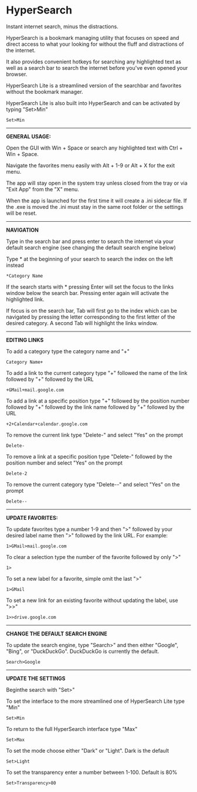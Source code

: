 # HyperSearch
Instant internet search, minus the distractions.

HyperSearch is a bookmark managing utility that focuses on speed and direct access to what your looking for without the fluff and distractions of the internet.

It also provides convenient hotkeys for searching any highlighted text as well as a search bar to search the internet before you've even opened your browser.

HyperSearch Lite is a streamlined version of the searchbar and favorites without the bookmark manager.

HyperSearch Lite is also built into HyperSearch and can be activated by typing "Set>Min"

    Set>Min

---

**GENERAL USAGE:**

Open the GUI with Win + Space or search any highlighted text with Ctrl + Win + Space.

Navigate the favorites menu easily with Alt + 1-9 or Alt + X for the exit menu.

The app will stay open in the system tray unless closed from the tray or via "Exit App" from the "X" menu.

When the app is launched for the first time it will create a .ini sidecar file. If the .exe is moved the .ini must stay in the same root folder or the settings will be reset.

---

**NAVIGATION**

Type in the search bar and press enter to search the internet via your default search engine (see changing the default search engine below)

Type * at the beginning of your search to search the index on the left instead

    *Category Name
    
If the search starts with * pressing Enter will set the focus to the links window below the search bar. Pressing enter again will activate the highlighted link.

If focus is on the search bar, Tab will first go to the index which can be navigated by pressing the letter corresponding to the first letter of the desired category. A second Tab will highlight the links window.

---

**EDITING LINKS**

To add a category type the category name and "+"

    Category Name+
    
To add a link to the current category type "+" followed the name of the link followed by "+" followed by the URL

    +GMail+mail.google.com
    
To add a link at a specific position type "+" followed by the position number followed by "+" followed by the link name followed by "+" followed by the URL

    +2+Calendar+calendar.google.com
    
To remove the current link type "Delete-" and select "Yes" on the prompt

    Delete-
    
To remove a link at a specific position type "Delete-" followed by the position number and select "Yes" on the prompt

    Delete-2

To remove the current category type "Delete--" and select "Yes" on the prompt

    Delete--

---

**UPDATE FAVORITES:**

To update favorites type a number 1-9 and then ">" followed by your desired label name then ">" followed by the link URL. For example:
 
    1>GMail>mail.google.com
    
To clear a selection type the number of the favorite followed by only ">"

    1>
   
To set a new label for a favorite, simple omit the last ">"

    1>GMail

To set a new link for an existing favorite without updating the label, use ">>"

    1>>drive.google.com
    
---

**CHANGE THE DEFAULT SEARCH ENGINE**

To update the search engine, type "Search>" and then either "Google", "Bing", or "DuckDuckGo". DuckDuckGo is currently the default.
    
    Search>Google

---

**UPDATE THE SETTINGS**

Beginthe search with "Set>"

To set the interface to the more streamlined one of HyperSearch Lite type "Min"

    Set>Min
    
To return to the full HyperSearch interface type "Max"

    Set>Max

To set the mode choose either "Dark" or "Light". Dark is the default

    Set>Light
    
To set the transparency enter a number between 1-100. Default is 80%

    Set>Transparency>80
